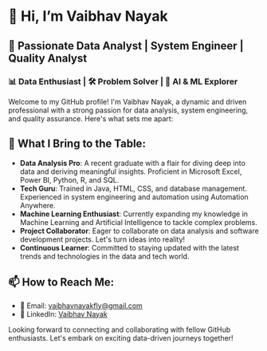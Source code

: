 # 👋 Hi, I’m Vaibhav Nayak
## 🌟 Passionate Data Analyst | System Engineer | Quality Analyst
### 📊 Data Enthusiast | 🛠️ Problem Solver | 🤖 AI & ML Explorer

Welcome to my GitHub profile! I'm Vaibhav Nayak, a dynamic and driven professional with a strong passion for data analysis, system engineering, and quality assurance. Here's what sets me apart:

## 👀 What I Bring to the Table:
- **Data Analysis Pro**: A recent graduate with a flair for diving deep into data and deriving meaningful insights. Proficient in Microsoft Excel, Power BI, Python, R, and SQL.
- **Tech Guru**: Trained in Java, HTML, CSS, and database management. Experienced in system engineering and automation using Automation Anywhere.
- **Machine Learning Enthusiast**: Currently expanding my knowledge in Machine Learning and Artificial Intelligence to tackle complex problems.
- **Project Collaborator**: Eager to collaborate on data analysis and software development projects. Let's turn ideas into reality!
- **Continuous Learner**: Committed to staying updated with the latest trends and technologies in the data and tech world.

## 📫 How to Reach Me:
- 📧 Email: vaibhavnayakfly@gmail.com
- 🔗 LinkedIn: [Vaibhav Nayak](https://www.linkedin.com/in/vaibhav-nayak-b019b2191)

Looking forward to connecting and collaborating with fellow GitHub enthusiasts. Let's embark on exciting data-driven journeys together!
